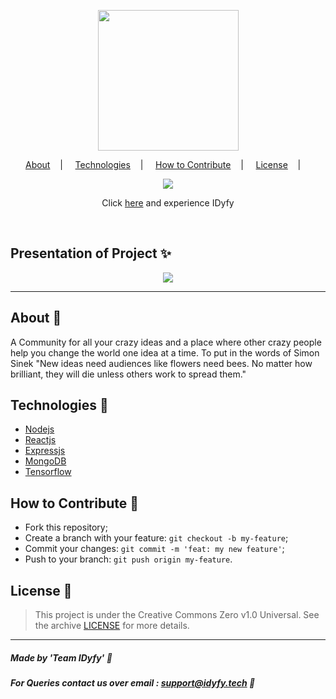 <p align="center">
  <image src="https://github.com/Lex-and-Srinivass/IDyfy/blob/master/client/src/assets/svg/idyfy_footer.svg" height="225px" width=auto/></br>
</p>

<p align="center">
<a href="#about-memo">About</a>&nbsp;&nbsp;&nbsp; | &nbsp;&nbsp;&nbsp;
<a href="#tecnologies-rocket">Technologies</a>&nbsp;&nbsp;&nbsp; | &nbsp;&nbsp;&nbsp;
<a href="#how-to-contribute-">How to Contribute</a>&nbsp;&nbsp;&nbsp; | &nbsp;&nbsp;&nbsp;
<a href="#license-scroll">License</a>&nbsp;&nbsp;&nbsp; | &nbsp;&nbsp;&nbsp;
</p>

<p align="center">
<image src="https://img.shields.io/badge/Custom-shields%20here-red"/>
</p>

<p align="center">
  Click <a href="https://idyfy.tech/">here</a> and experience IDyfy
</p>

<br/>

## Presentation of Project :sparkles:

<p align="center">
<image src="https://i.ibb.co/YL7NgTm/idyfy-ui.png"/>
</p>

---

## About :memo:

A Community for all your crazy ideas and a place where other crazy people help you change the world one idea at a time. To put in the words of Simon Sinek "New ideas need audiences like flowers need bees. No matter how brilliant, they will die unless others work to spread them."

## Technologies :rocket:

- <a href="https://nodejs.org/en/">Nodejs</a>
- <a href="https://reactjs.org/">Reactjs</a>
- <a href="https://expressjs.com/">Expressjs</a>
- <a href="https://www.mongodb.com/">MongoDB</a>
- <a href="https://www.tensorflow.org/">Tensorflow</a>

## How to Contribute 🤔

- Fork this repository;
- Create a branch with your feature: `git checkout -b my-feature`;
- Commit your changes: `git commit -m 'feat: my new feature'`;
- Push to your branch: `git push origin my-feature`.

## License :scroll:

> This project is under the Creative Commons Zero v1.0 Universal. See the archive [LICENSE](LICENSE) for more details.

---

##### Made by 'Team IDyfy' :wave:
##### For Queries contact us over email : <a href="mailto:support@idyfy.tech">support@idyfy.tech</a> 📧
